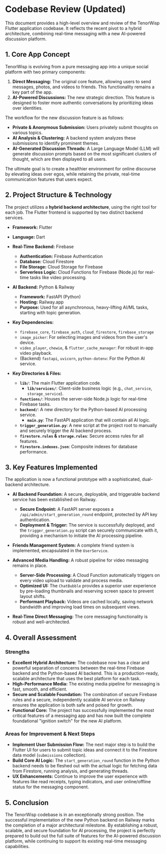 # Codebase Review (Updated)

This document provides a high-level overview and review of the TenorWisp Flutter application codebase. It reflects the recent pivot to a hybrid architecture, combining real-time messaging with a new AI-powered discussion platform.

## 1. Core App Concept

TenorWisp is evolving from a pure messaging app into a unique social platform with two primary components:

1.  **Direct Messaging:** The original core feature, allowing users to send messages, photos, and videos to friends. This functionality remains a key part of the app.
2.  **AI-Powered Discussions:** The new strategic direction. This feature is designed to foster more authentic conversations by prioritizing ideas over identities.

The workflow for the new discussion feature is as follows:
-   **Private & Anonymous Submission:** Users privately submit thoughts on various topics.
-   **AI Analysis & Clustering:** A backend system analyzes these submissions to identify prominent themes.
-   **AI-Generated Discussion Threads:** A Large Language Model (LLM) will generate discussion prompts based on the most significant clusters of thought, which are then displayed to all users.

The ultimate goal is to create a healthier environment for online discourse by elevating ideas over egos, while retaining the private, real-time communication features that users expect.

## 2. Project Structure & Technology

The project utilizes a **hybrid backend architecture**, using the right tool for each job. The Flutter frontend is supported by two distinct backend services.

-   **Framework:** Flutter
-   **Language:** Dart
-   **Real-Time Backend:** Firebase
    -   **Authentication:** Firebase Authentication
    -   **Database:** Cloud Firestore
    -   **File Storage:** Cloud Storage for Firebase
    -   **Serverless Logic:** Cloud Functions for Firebase (Node.js) for real-time tasks like video processing.
-   **AI Backend:** Python & Railway
    -   **Framework:** FastAPI (Python)
    -   **Hosting:** Railway.app
    -   **Purpose:** Used for all asynchronous, heavy-lifting AI/ML tasks, starting with topic generation.
-   **Key Dependencies:**
    -   `firebase_core`, `firebase_auth`, `cloud_firestore`, `firebase_storage`
    -   `image_picker`: For selecting images and videos from the user's device.
    -   `video_player`, `chewie`, & `flutter_cache_manager`: For robust in-app video playback.
    -   (Backend) `fastapi`, `uvicorn`, `python-dotenv`: For the Python AI service.

-   **Key Directories & Files:**
    -   **`lib/`**: The main Flutter application code.
        -   **`lib/services/`**: Client-side business logic (e.g., `chat_service`, `storage_service`).
    -   **`functions/`**: Houses the server-side Node.js logic for real-time Firebase tasks.
    -   **`backend/`**: A new directory for the Python-based AI processing service.
        -   **`main.py`**: The FastAPI application that will contain all AI logic.
    -   **`trigger_generation.py`**: A new script at the project root to manually and securely trigger the AI backend process.
    -   **`firestore.rules` & `storage.rules`**: Secure access rules for all features.
    -   **`firestore.indexes.json`**: Composite indexes for database performance.

## 3. Key Features Implemented

The application is now a functional prototype with a sophisticated, dual-backend architecture.

-   **AI Backend Foundation:** A secure, deployable, and triggerable backend service has been established on Railway.
    -   **Secure Endpoint:** A FastAPI server exposes a `/api/admin/start_generation_round` endpoint, protected by API key authentication.
    -   **Deployment & Trigger:** The service is successfully deployed, and the `trigger_generation.py` script can securely communicate with it, providing a mechanism to initiate the AI processing pipeline.

-   **Friends Management System:** A complete friend system is implemented, encapsulated in the `UserService`.

-   **Advanced Media Handling:** A robust pipeline for video messaging remains in place.
    -   **Server-Side Processing:** A Cloud Function automatically triggers on every video upload to validate and process media.
    -   **Optimized UI:** The `ChatBubble` provides a superior user experience by pre-loading thumbnails and reserving screen space to prevent layout shifts.
    -   **Performant Playback:** Videos are cached locally, saving network bandwidth and improving load times on subsequent views.

-   **Real-Time Direct Messaging:** The core messaging functionality is robust and well-architected.

## 4. Overall Assessment

### Strengths
*   **Excellent Hybrid Architecture:** The codebase now has a clear and powerful separation of concerns between the real-time Firebase backend and the Python-based AI backend. This is a production-ready, scalable architecture that uses the best platform for each task.
*   **High-Performance Media:** The existing media pipeline for messaging is fast, smooth, and efficient.
*   **Secure and Scalable Foundation:** The combination of secure Firebase rules and a secure, independently scalable AI service on Railway ensures the application is both safe and poised for growth.
*   **Functional Core:** The project has successfully implemented the most critical features of a messaging app and has now built the complete foundational "ignition switch" for the new AI platform.

### Areas for Improvement & Next Steps
*   **Implement User Submission Flow:** The next major step is to build the Flutter UI for users to submit topic ideas and connect it to the Firestore data model (`submissions` collection).
*   **Build Core AI Logic:** The `start_generation_round` function in the Python backend needs to be fleshed out with the actual logic for fetching data from Firestore, running analysis, and generating threads.
*   **UX Enhancements:** Continue to improve the user experience with features like read receipts, typing indicators, and user online/offline status for the messaging component.

## 5. Conclusion

The TenorWisp codebase is in an exceptionally strong position. The successful implementation of the new Python backend on Railway marks the completion of a major architectural milestone. By establishing a robust, scalable, and secure foundation for AI processing, the project is perfectly prepared to build out the full suite of features for the AI-powered discussion platform, while continuing to support its existing real-time messaging capabilities. 